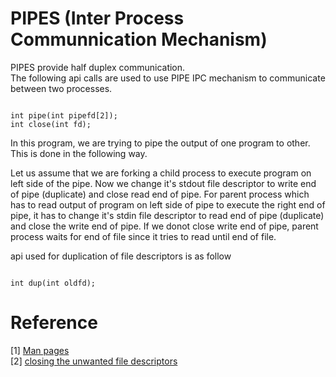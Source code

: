 # PIPES (Inter Process Communnication Mechanism)

PIPES provide half duplex communication. <br>
The following api calls are used to use PIPE IPC mechanism to communicate between two processes. <br>

```{C}

int pipe(int pipefd[2]);
int close(int fd);

```

In this program, we are trying to pipe the output of one program to other. This is done in the following way. <br>

Let us assume that we are forking a child process to execute program on left side of the pipe. Now we change it's stdout file descriptor to write end of pipe (duplicate) and close read end of pipe. For parent process which has to read output of program on left side of pipe to execute the right end of pipe, it has to change it's stdin file descriptor to read end of pipe (duplicate) and close the write end of pipe. If we donot close write end of pipe, parent process waits for end of file since it tries to read until end of file. <br>

api used for duplication of file descriptors is as follow

```{C}

int dup(int oldfd);

```

# Reference

[1] [Man pages]() <br>
[2] [closing the unwanted file descriptors](https://unix.stackexchange.com/questions/132325/closing-the-unwanted-file-descriptors)
